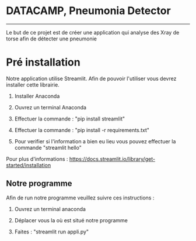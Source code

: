 # DATACAMP, Pneumonia Detector
***
Le but de ce projet est de créer une application qui analyse des Xray de torse afin de détecter une pneumonie

# Pré installation

Notre application utilise Streamlit. Afin de pouvoir l'utiliser vous devrez installer cette librairie.

1. Installer Anaconda

2. Ouvrez un terminal Anaconda

3. Effectuer la commande : "pip install streamlit"

4. Effectuer la commande : "pip install -r requirements.txt"

5. Pour verifier si l'information a bien eu lieu vous pouvez effectuer la commande "streamlit hello"

Pour plus d'informations : https://docs.streamlit.io/library/get-started/installation


## Notre programme

Afin de run notre programme veuillez suivre ces instructions :

1. Ouvrez un terminal anaconda

2. Déplacer vous la où est situé notre programme

3. Faites : "streamlit run appli.py"
